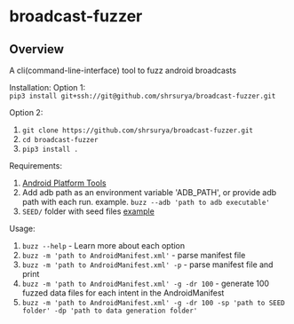 broadcast-fuzzer
==================

Overview
----------- 
A cli(command-line-interface) tool to fuzz android broadcasts

Installation:
Option 1: \
`pip3 install git+ssh://git@github.com/shrsurya/broadcast-fuzzer.git`

Option 2:
1. `git clone https://github.com/shrsurya/broadcast-fuzzer.git`
2. `cd broadcast-fuzzer`
4. `pip3 install .`

Requirements:
1. [Android Platform Tools](https://developer.android.com/studio/releases/platform-tools)
2. Add adb path as an environment variable 'ADB_PATH', or provide adb path with each run. 
example. `buzz --adb 'path to adb executable'`
3. `SEED/` folder with seed files [example](https://github.com/shrsurya/broadcast-fuzzer/tree/main/SEED)

Usage:
1. `buzz --help` - Learn more about each option
2. `buzz -m 'path to AndroidManifest.xml'` - parse manifest file
3. `buzz -m 'path to AndroidManifest.xml' -p` - parse manifest file and print
4. `buzz -m 'path to AndroidManifest.xml' -g -dr 100` - generate 100 fuzzed data files for each intent in the AndroidManifest
5. `buzz -m 'path to AndroidManifest.xml' -g -dr 100 -sp 'path to SEED folder' -dp 'path to data generation folder'`
